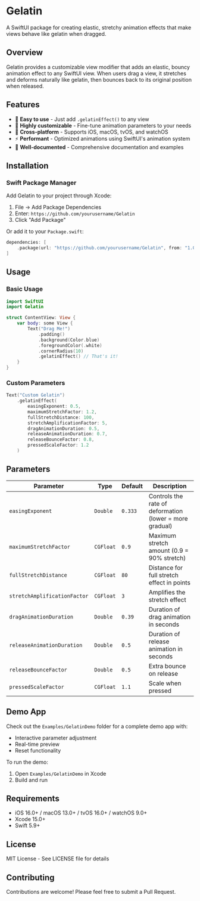 # Gelatin

A SwiftUI package for creating elastic, stretchy animation effects that make views behave like gelatin when dragged.

## Overview

Gelatin provides a customizable view modifier that adds an elastic, bouncy animation effect to any SwiftUI view. When users drag a view, it stretches and deforms naturally like gelatin, then bounces back to its original position when released.

## Features

- 🎯 **Easy to use** - Just add `.gelatinEffect()` to any view
- 🎨 **Highly customizable** - Fine-tune animation parameters to your needs
- 📱 **Cross-platform** - Supports iOS, macOS, tvOS, and watchOS
- ⚡ **Performant** - Optimized animations using SwiftUI's animation system
- 🔧 **Well-documented** - Comprehensive documentation and examples

## Installation

### Swift Package Manager

Add Gelatin to your project through Xcode:

1. File → Add Package Dependencies
2. Enter: `https://github.com/yourusername/Gelatin`
3. Click "Add Package"

Or add it to your `Package.swift`:

```swift
dependencies: [
    .package(url: "https://github.com/yourusername/Gelatin", from: "1.0.0")
]
```

## Usage

### Basic Usage

```swift
import SwiftUI
import Gelatin

struct ContentView: View {
    var body: some View {
        Text("Drag Me!")
            .padding()
            .background(Color.blue)
            .foregroundColor(.white)
            .cornerRadius(10)
            .gelatinEffect() // That's it!
    }
}
```

### Custom Parameters

```swift
Text("Custom Gelatin")
    .gelatinEffect(
        easingExponent: 0.5,
        maximumStretchFactor: 1.2,
        fullStretchDistance: 100,
        stretchAmplificationFactor: 5,
        dragAnimationDuration: 0.5,
        releaseAnimationDuration: 0.7,
        releaseBounceFactor: 0.8,
        pressedScaleFactor: 1.2
    )
```

## Parameters

| Parameter | Type | Default | Description |
|-----------|------|---------|-------------|
| `easingExponent` | `Double` | `0.333` | Controls the rate of deformation (lower = more gradual) |
| `maximumStretchFactor` | `CGFloat` | `0.9` | Maximum stretch amount (0.9 = 90% stretch) |
| `fullStretchDistance` | `CGFloat` | `80` | Distance for full stretch effect in points |
| `stretchAmplificationFactor` | `CGFloat` | `3` | Amplifies the stretch effect |
| `dragAnimationDuration` | `Double` | `0.39` | Duration of drag animation in seconds |
| `releaseAnimationDuration` | `Double` | `0.5` | Duration of release animation in seconds |
| `releaseBounceFactor` | `Double` | `0.5` | Extra bounce on release |
| `pressedScaleFactor` | `CGFloat` | `1.1` | Scale when pressed |

## Demo App

Check out the `Examples/GelatinDemo` folder for a complete demo app with:
- Interactive parameter adjustment
- Real-time preview
- Reset functionality

To run the demo:
1. Open `Examples/GelatinDemo` in Xcode
2. Build and run

## Requirements

- iOS 16.0+ / macOS 13.0+ / tvOS 16.0+ / watchOS 9.0+
- Xcode 15.0+
- Swift 5.9+

## License

MIT License - See LICENSE file for details

## Contributing

Contributions are welcome! Please feel free to submit a Pull Request. 